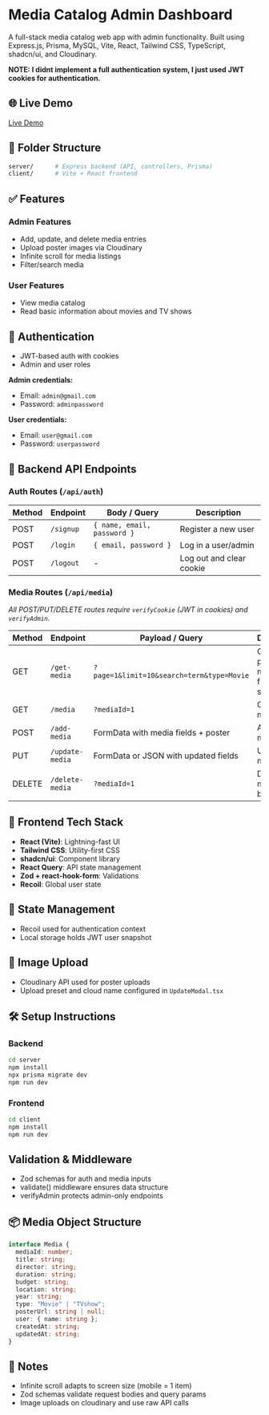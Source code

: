 # Media Catalog Admin Dashboard

A full-stack media catalog web app with admin functionality. Built using Express.js, Prisma, MySQL, Vite, React, Tailwind CSS, TypeScript, shadcn/ui, and Cloudinary.

**NOTE: I didnt implement a full authentication system, I just used JWT cookies for authentication.**

## 🌐 Live Demo
[Live Demo](https://upsales.vercel.app)

## 📁 Folder Structure

```bash
server/      # Express backend (API, controllers, Prisma)
client/      # Vite + React frontend
```


## ✅ Features
### Admin Features
- Add, update, and delete media entries
- Upload poster images via Cloudinary
- Infinite scroll for media listings
- Filter/search media

### User Features
- View media catalog
- Read basic information about movies and TV shows

## 👤 Authentication
- JWT-based auth with cookies
- Admin and user roles

**Admin credentials:**
- Email: `admin@gmail.com`
- Password: `adminpassword`

**User credentials:**
- Email: `user@gmail.com`
- Password: `userpassword`

## 🧪 Backend API Endpoints
### Auth Routes (`/api/auth`)

| Method | Endpoint   | Body / Query                  | Description               |
|--------|------------|-------------------------------|---------------------------|
| POST   | `/signup`  | `{ name, email, password }`   | Register a new user       |
| POST   | `/login`   | `{ email, password }`         | Log in a user/admin       |
| POST   | `/logout`  | -                             | Log out and clear cookie  |

### Media Routes (`/api/media`)
*All POST/PUT/DELETE routes require `verifyCookie` (JWT in cookies) and `verifyAdmin`.*

| Method | Endpoint          | Payload / Query                     | Description                  |
|--------|-------------------|-------------------------------------|------------------------------|
| GET    | `/get-media`      | `?page=1&limit=10&search=term&type=Movie`                 | Get paginated media list , filter and search     |
| GET    | `/media`          | `?mediaId=1`                       | Get single media by ID       |
| POST   | `/add-media`      | FormData with media fields + poster | Add new media entry          |
| PUT    | `/update-media`   | FormData or JSON with updated fields| Update media                 |
| DELETE | `/delete-media`   | `?mediaId=1`                       | Delete media entry by ID     |

## 🎨 Frontend Tech Stack
- **React (Vite)**: Lightning-fast UI
- **Tailwind CSS**: Utility-first CSS
- **shadcn/ui**: Component library
- **React Query**: API state management
- **Zod + react-hook-form**: Validations
- **Recoil**: Global user state

## 🧠 State Management
- Recoil used for authentication context
- Local storage holds JWT user snapshot

## 📸 Image Upload
- Cloudinary API used for poster uploads
- Upload preset and cloud name configured in `UpdateModal.tsx`

## 🛠 Setup Instructions
### Backend
```bash
cd server
npm install
npx prisma migrate dev
npm run dev
```

### Frontend
```bash
cd client
npm install
npm run dev

```

## Validation & Middleware

- Zod schemas for auth and media inputs
- validate() middleware ensures data structure
- verifyAdmin protects admin-only endpoints

## 📦 Media Object Structure

```typescript
interface Media {
  mediaId: number;
  title: string;
  director: string;
  duration: string;
  budget: string;
  location: string;
  year: string;
  type: "Movie" | "TVshow";
  posterUrl: string | null;
  user: { name: string };
  createdAt: string;
  updatedAt: string;
}
```

## 📝 Notes

- Infinite scroll adapts to screen size (mobile = 1 item)
- Zod schemas validate request bodies and query params
- Image uploads on cloudinary and use raw API calls